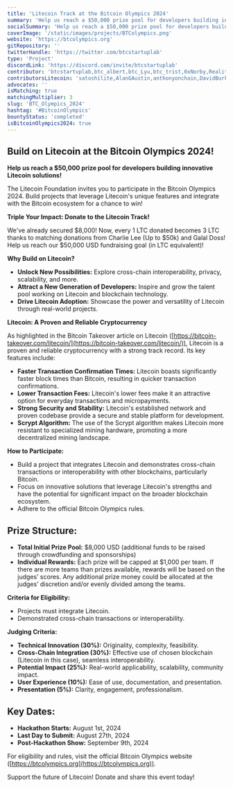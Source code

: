 ```yaml
---
title: 'Litecoin Track at the Bitcoin Olympics 2024'
summary: 'Help us reach a $50,000 prize pool for developers building innovative Litecoin solutions! #BitcoinOlympics'
socialSummary: 'Help us reach a $50,000 prize pool for developers building innovative Litecoin solutions! #BitcoinOlympics'
coverImage: '/static/images/projects/BTColympics.png'
website: 'https://btcolympics.org'
gitRepository: ''
twitterHandle: 'https://twitter.com/btcstartuplab'
type: 'Project'
discordLink: 'https://discord.com/invite/btcstartuplab'
contributor: 'btcstartuplab,btc_albert,btc_Lyu,btc_trist,0xNorby,RealityMancer,BrettRf50410'
contributorsLitecoin: 'satoshilite,AlanGAustin,anthonyonchain,DavidBurkett38,DaddyCool1991,indigo_nakamoto,Loshan1212,lukewrightmain,ecurrencyhodler,TheVladCostea'
advocates: ''
isMatching: true
matchingMultiplier: 3
slug: 'BTC_Olympics_2024'
hashtag: '#BitcoinOlympics'
bountyStatus: 'completed'
isBitcoinOlympics2024: true
---
```


## Build on Litecoin at the Bitcoin Olympics 2024!

**Help us reach a $50,000 prize pool for developers building innovative Litecoin solutions!**

The Litecoin Foundation invites you to participate in the Bitcoin Olympics 2024. Build projects that leverage Litecoin's unique features and integrate with the Bitcoin ecosystem for a chance to win!

**Triple Your Impact: Donate to the Litecoin Track!**

We've already secured $8,000! Now, every 1 LTC donated becomes 3 LTC thanks to matching donations from Charlie Lee (Up to $50k) and Galal Doss! Help us reach our $50,000 USD fundraising goal (in LTC equivalent)!

**Why Build on Litecoin?**

- **Unlock New Possibilities:** Explore cross-chain interoperability, privacy, scalability, and more.
- **Attract a New Generation of Developers:** Inspire and grow the talent pool working on Litecoin and blockchain technology.
- **Drive Litecoin Adoption:** Showcase the power and versatility of Litecoin through real-world projects.

**Litecoin: A Proven and Reliable Cryptocurrency**

As highlighted in the Bitcoin Takeover article on Litecoin ([https://bitcoin-takeover.com/litecoin/](https://bitcoin-takeover.com/litecoin/)), Litecoin is a proven and reliable cryptocurrency with a strong track record. Its key features include:

- **Faster Transaction Confirmation Times:** Litecoin boasts significantly faster block times than Bitcoin, resulting in quicker transaction confirmations.
- **Lower Transaction Fees:** Litecoin's lower fees make it an attractive option for everyday transactions and micropayments.
- **Strong Security and Stability:** Litecoin's established network and proven codebase provide a secure and stable platform for development.
- **Scrypt Algorithm:** The use of the Scrypt algorithm makes Litecoin more resistant to specialized mining hardware, promoting a more decentralized mining landscape.

**How to Participate:**

- Build a project that integrates Litecoin and demonstrates cross-chain transactions or interoperability with other blockchains, particularly Bitcoin.
- Focus on innovative solutions that leverage Litecoin's strengths and have the potential for significant impact on the broader blockchain ecosystem.
- Adhere to the official Bitcoin Olympics rules.

## Prize Structure:

- **Total Initial Prize Pool:** $8,000 USD (additional funds to be raised through crowdfunding and sponsorships)
- **Individual Rewards:** Each prize will be capped at $1,000 per team. If there are more teams than prizes available, rewards will be based on the judges’ scores. Any additional prize money could be allocated at the judges’ discretion and/or evenly divided among the teams.

**Criteria for Eligibility:**

- Projects must integrate Litecoin.
- Demonstrated cross-chain transactions or interoperability.

**Judging Criteria:**

- **Technical Innovation (30%):** Originality, complexity, feasibility.
- **Cross-Chain Integration (30%):** Effective use of chosen blockchain (Litecoin in this case), seamless interoperability.
- **Potential Impact (25%):** Real-world applicability, scalability, community impact.
- **User Experience (10%):** Ease of use, documentation, and presentation.
- **Presentation (5%):** Clarity, engagement, professionalism.

## Key Dates:

- **Hackathon Starts:** August 1st, 2024
- **Last Day to Submit:** August 27th, 2024
- **Post-Hackathon Show:** September 9th, 2024

For eligibility and rules, visit the official Bitcoin Olympics website ([https://btcolympics.org](https://btcolympics.org)).

Support the future of Litecoin! Donate and share this event today!
